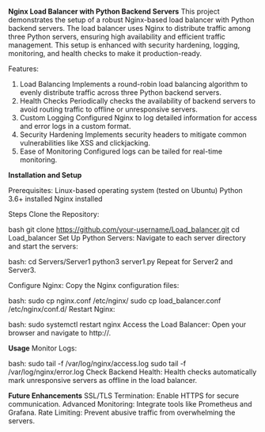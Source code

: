 **Nginx Load Balancer with Python Backend Servers**
This project demonstrates the setup of a robust Nginx-based load balancer with Python backend servers. The load balancer uses Nginx to distribute traffic among three Python servers, ensuring high availability and efficient traffic management. This setup is enhanced with security hardening, logging, monitoring, and health checks to make it production-ready.

Features:

1. Load Balancing
Implements a round-robin load balancing algorithm to evenly distribute traffic across three Python backend servers.
2. Health Checks
Periodically checks the availability of backend servers to avoid routing traffic to offline or unresponsive servers.
3. Custom Logging
Configured Nginx to log detailed information for access and error logs in a custom format.
4. Security Hardening
Implements security headers to mitigate common vulnerabilities like XSS and clickjacking.
5. Ease of Monitoring
Configured logs can be tailed for real-time monitoring.

**Installation and Setup**

Prerequisites:
Linux-based operating system (tested on Ubuntu)
Python 3.6+ installed
Nginx installed

Steps
Clone the Repository:

bash
git clone https://github.com/your-username/Load_balancer.git
cd Load_balancer
Set Up Python Servers: Navigate to each server directory and start the servers:

bash:
cd Servers/Server1
python3 server1.py
Repeat for Server2 and Server3.

Configure Nginx: Copy the Nginx configuration files:

bash:
sudo cp nginx.conf /etc/nginx/
sudo cp load_balancer.conf /etc/nginx/conf.d/
Restart Nginx:

bash:
sudo systemctl restart nginx
Access the Load Balancer: Open your browser and navigate to http://<your-vm-ip>.

**Usage**
Monitor Logs:

bash:
sudo tail -f /var/log/nginx/access.log
sudo tail -f /var/log/nginx/error.log
Check Backend Health: Health checks automatically mark unresponsive servers as offline in the load balancer.

**Future Enhancements**
SSL/TLS Termination: Enable HTTPS for secure communication.
Advanced Monitoring: Integrate tools like Prometheus and Grafana.
Rate Limiting: Prevent abusive traffic from overwhelming the servers.
